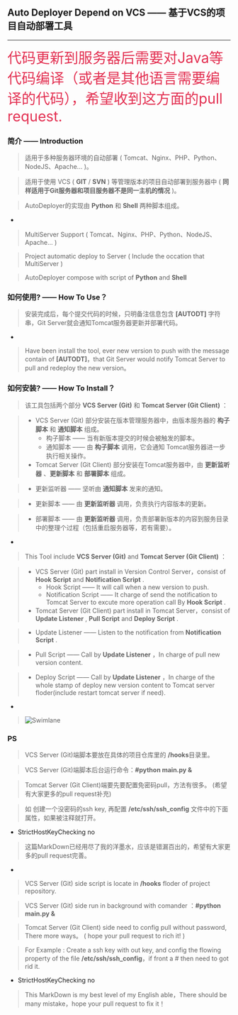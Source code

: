 ## Auto Deployer Depend on VCS —— 基于VCS的项目自动部署工具
***
<font color="#E33152" size = "6px">代码更新到服务器后需要对Java等代码编译（或者是其他语言需要编译的代码），希望收到这方面的pull request.</font>
### 简介 —— Introduction

>适用于多种服务器环境的自动部署 ( Tomcat、Nginx、PHP、Python、NodeJS、Apache... )。

>适用于使用 VCS ( **GIT** / **SVN** ) 等管理版本的项目自动部署到服务器中 ( **同样适用于Git服务器和项目服务器不是同一主机的情况** )。

>AutoDeployer的实现由 **Python** 和 **Shell** 两种脚本组成。

 -

> MultiServer Support ( Tomcat、Nginx、PHP、Python、NodeJS、Apache... )

> Project automatic deploy to Server ( Include the occation that MultiServer )

> AutoDeployer compose with script of **Python** and **Shell**

### 如何使用? —— How To Use？

> 安装完成后，每个提交代码的时候，只明备注信息包含 **[AUTODT]** 字符串，Git Server就会通知Tomcat服务器更新并部署代码。

 -

> Have been install the tool, ever new version to push with the message contain of **[AUTODT]**，that Git Server would notify Tomcat Server to pull and redeploy the new version。

### 如何安装? —— How To Install？

> 该工具包括两个部分 **VCS Server (Git)** 和 **Tomcat Server (Git Client)** ：

> * VCS Server (Git) 部分安装在版本管理服务器中，由版本服务器的 **构子脚本** 和 **通知脚本** 组成。
>   * 构子脚本 —— 当有新版本提交的时候会被触发的脚本。
>   * 通知脚本 —— 由 **构子脚本** 调用，它会通知 Tomcat服务器进一步执行相关操作。
> * Tomcat Server (Git Client) 部分安装在Tomcat服务器中，由 **更新监听器** 、**更新脚本** 和 **部署脚本** 组成。

>   * 更新监听器 —— 坚听由 **通知脚本** 发来的通知。

>   * 更新脚本 —— 由 **更新监听器** 调用，负责执行内容版本的更新。

>   * 部署脚本 —— 由 **更新监听器** 调用，负责部署新版本的内容到服务目录中的整理个过程（包括重启服务器等，若有需要）。

 -
> This Tool include **VCS Server (Git)** and **Tomcat Server (Git Client)** ：

> * VCS Server (Git) part install in Version Control Server，consist of **Hook Script** and **Notification Script** .
>   * Hook Script —— It will call when a new version to push.
>   * Notification Script —— It charge of send the notification to Tomcat Server to excute more operation call By **Hook Script** .
> * Tomcat Server (Git Client) part install in Tomcat Server，consist of  **Update Listener** , **Pull Script** and **Deploy Script** .

>   * Update Listener —— Listen to the notification from **Notification Script** .

>   * Pull Script —— Call by **Update Listener** ，In charge of pull new version content.

>   * Deploy Script —— Call by **Update Listener** ，In charge of the whole stamp of deploy new version content to Tomcat server floder(include restart tomcat server if need).

 -

>![Swimlane](http://oifu7yyhu.bkt.clouddn.com/%E6%B3%B3%E9%81%93%E5%9B%BE.svg)

### PS
> VCS Server (Git)端脚本要放在具体的项目仓库里的 **/hooks**目录里。

> VCS Server (Git)端脚本后台运行命令：**#python main.py &**

> Tomcat Server (Git Client)端要先要配置免密码pull，方法有很多。 (希望有大家更多的pull request补充)

> 如 创建一个没密码的ssh key, 再配置 **/etc/ssh/ssh_config** 文件中的下面属性，如果被注释就打开。
- StrictHostKeyChecking no

> 这篇MarkDown已经用尽了我的洋墨水，应该是错漏百出的，希望有大家更多的pull request完善。

 -

 > VCS Server (Git) side script is locate in **/hooks** floder of project repository.

 > VCS Server (Git) side run in background with comander ：**#python main.py &**

 > Tomcat Server (Git Client) side need to config pull without password, There more ways。 ( hope your pull request to rich it! )

 > For Example : Create a ssh key with out key, and config the flowing property of the file **/etc/ssh/ssh_config**，if front a # then need to got rid it.
- StrictHostKeyChecking no

> This MarkDown is my best level of my English able，There should be many mistake，hope your pull request to fix it！

